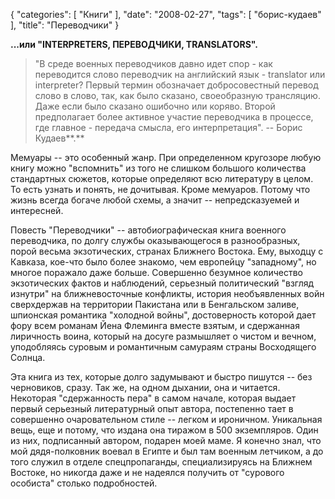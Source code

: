 {
   "categories": [
      "Книги"
   ],
   "date": "2008-02-27",
   "tags": [
      "борис-кудаев"
   ],
   "title": "Переводчики"
}

**...или "****INTERPRETERS**, **ПЕРЕВОДЧИКИ,** **TRANSLATORS****".**

> "В среде военных переводчиков давно идет спор - как переводится слово переводчик на английский язык - translator или interpreter? Первый термин обозначает добросовестный перевод слово в слово, так, как было сказано, своеобразную трансляцию. Даже если было сказано ошибочно или коряво. Второй предполагает более активное участие переводчика в процессе, где главное - передача смысла, его интерпретация". -- Борис Кудаев**.**

Мемуары -- это особенный жанр. При определенном кругозоре любую книгу можно "вспомнить" из того не слишком большого количества стандартных сюжетов, которые определяют всю литературу в целом. То есть узнать и понять, не дочитывая. Кроме мемуаров. Потому что жизнь всегда богаче любой схемы, а значит -- непредсказуемей и интересней.

Повесть "Переводчики" -- автобиографическая книга военного переводчика, по долгу службы оказывающегося в разнообразных, порой весьма экзотических, странах Ближнего Востока. Ему, выходцу с Кавказа, кое-что было более знакомо, чем европейцу "западному", но многое поражало даже больше. Совершенно безумное количество экзотических фактов и наблюдений, серьезный политический "взгляд изнутри" на ближневосточные конфликты, история необъявленных войн сверхдержав на территории Пакистана или в Бенгальском заливе, шпионская романтика "холодной войны", достоверность которой дает фору всем романам Йена Флеминга вместе взятым, и сдержанная лиричность воина, который на досуге размышляет о чистом и вечном, уподобляясь суровым и романтичным самураям страны Восходящего Солнца.

Эта книга из тех, которые долго задумывают и быстро пишутся -- без черновиков, сразу. Так же, на одном дыхании, она и читается. Некоторая "сдержанность пера" в самом начале, которая выдает первый серьезный литературный опыт автора, постепенно тает в совершенно очаровательном стиле -- легком и ироничном. Уникальная вещь, еще и потому, что издана она тиражом в 500 экземпляров. Один из них, подписанный автором, подарен моей маме. Я конечно знал, что мой дядя-полковник воевал в Египте и был там военным летчиком, а до того служил в отделе спецпропаганды, специализируясь на Ближнем Востоке, но никогда даже и не надеялся получить от "сурового особиста" столько подробностей.
